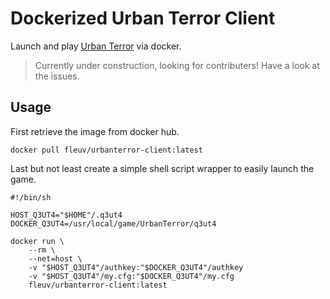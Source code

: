 # Dockerized Urban Terror Client

Launch and play [Urban Terror](https://www.urbanterror.info/) via docker.

> Currently under construction, looking for contributers! Have a look at the issues.


## Usage

First retrieve the image from docker hub.

```
docker pull fleuv/urbanterror-client:latest
```

Last but not least create a simple shell script wrapper to easily launch the game.

```
#!/bin/sh

HOST_Q3UT4="$HOME"/.q3ut4
DOCKER_Q3UT4=/usr/local/game/UrbanTerror/q3ut4

docker run \
    --rm \
    --net=host \
    -v "$HOST_Q3UT4"/authkey:"$DOCKER_Q3UT4"/authkey
    -v "$HOST_Q3UT4"/my.cfg:"$DOCKER_Q3UT4"/my.cfg
    fleuv/urbanterror-client:latest
